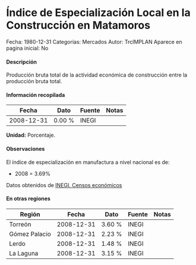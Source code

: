 Índice de Especialización Local en la Construcción en Matamoros
=====

Fecha: 1980-12-31
Categorías: Mercados
Autor: TrcIMPLAN
Aparece en pagina inicial: No

#### Descripción

Producción bruta total de la actividad económica de construcción entre la producción bruta total.

#### Información recopilada

<table class="table table-hover table-bordered matriz">
<thead>
<tr>
<th>Fecha</th>
<th>Dato</th>
<th>Fuente</th>
<th>Notas</th>
</tr>
</thead>
<tbody>
<tr>
<td>2008-12-31</td>
<td class="derecha">0.00 %</td>
<td>INEGI</td>
<td></td>
</tr>
</tbody>
</table>

<b>Unidad:</b> Porcentaje.

#### Observaciones

El índice de especialización en manufactura a nivel nacional es de:

 - 2008 = 3.69%

Datos obtenidos de [INEGI. Censos económicos](http://www3.inegi.org.mx/sistemas/saic/)


#### En otras regiones

<table class="table table-hover table-bordered matriz">
<thead>
<tr>
<th>Región</th>
<th>Fecha</th>
<th>Dato</th>
<th>Fuente</th>
<th>Notas</th>
</tr>
</thead>
<tbody>
<tr>
<td>Torreón</td>
<td>2008-12-31</td>
<td class="derecha">3.60 %</td>
<td>INEGI</td>
<td></td>
</tr>
<tr>
<td>Gómez Palacio</td>
<td>2008-12-31</td>
<td class="derecha">2.23 %</td>
<td>INEGI</td>
<td></td>
</tr>
<tr>
<td>Lerdo</td>
<td>2008-12-31</td>
<td class="derecha">1.48 %</td>
<td>INEGI</td>
<td></td>
</tr>
<tr>
<td>La Laguna</td>
<td>2008-12-31</td>
<td class="derecha">3.15 %</td>
<td>INEGI</td>
<td></td>
</tr>
</tbody>
</table>

